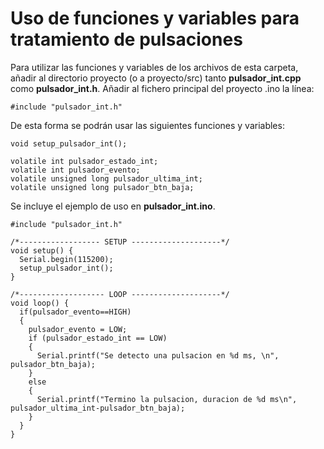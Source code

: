 # Uso de funciones y variables para tratamiento de pulsaciones

Para utilizar las funciones y variables de los archivos de esta carpeta, añadir al directorio proyecto (o a proyecto/src) tanto **pulsador_int.cpp** como **pulsador_int.h**. Añadir al fichero principal del proyecto .ino la línea:
```
#include "pulsador_int.h" 
```
De esta forma se podrán usar las siguientes funciones y variables:
```
void setup_pulsador_int();

volatile int pulsador_estado_int;
volatile int pulsador_evento;
volatile unsigned long pulsador_ultima_int;
volatile unsigned long pulsador_btn_baja;
```
Se incluye el ejemplo de uso en **pulsador_int.ino**.
```
#include "pulsador_int.h"

/*------------------ SETUP --------------------*/
void setup() {
  Serial.begin(115200);
  setup_pulsador_int();
}

/*------------------- LOOP --------------------*/
void loop() {
  if(pulsador_evento==HIGH)
  {
    pulsador_evento = LOW;
    if (pulsador_estado_int == LOW)
    {
      Serial.printf("Se detecto una pulsacion en %d ms, \n", pulsador_btn_baja);
    }
    else
    {
      Serial.printf("Termino la pulsacion, duracion de %d ms\n", pulsador_ultima_int-pulsador_btn_baja);
    }
  }
}
```